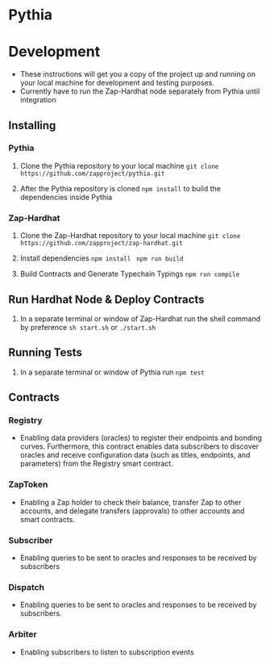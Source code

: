 # Pythia

# Development

- These instructions will get you a copy of the project up and running on your local machine for development and testing purposes.
- Currently have to run the Zap-Hardhat node separately from Pythia until integration

## Installing

### Pythia
1. Clone the Pythia repository to your local machine
```git clone https://github.com/zapproject/pythia.git```

2. After the Pythia repository is cloned 
```npm install``` to build the dependencies inside Pythia


### Zap-Hardhat
1. Clone the Zap-Hardhat repository to your local machine
```git clone https://github.com/zapproject/zap-hardhat.git```

2. Install dependencies
 ```npm install``` 
``` npm run build```

3. Build Contracts and Generate Typechain Typings
```npm run compile```

## Run Hardhat Node & Deploy Contracts
1. In a separate terminal or window of Zap-Hardhat run the shell command by preference ```sh start.sh``` or ```./start.sh```

## Running Tests
1. In a separate terminal or window of Pythia run ```npm test```

## Contracts

### Registry
- Enabling data providers (oracles) to register their endpoints and bonding curves. Furthermore, this contract enables data subscribers to discover oracles and receive configuration data (such as titles, endpoints, and parameters) from the Registry smart contract.

### ZapToken
- Enabling a Zap holder to check their balance, transfer Zap to other accounts, and delegate transfers (approvals) to other accounts and smart contracts.

### Subscriber
- Enabling queries to be sent to oracles and responses to be received by subscribers

### Dispatch
- Enabling queries to be sent to oracles and responses to be received by subscribers.

### Arbiter
- Enabling subscribers to listen to subscription events
